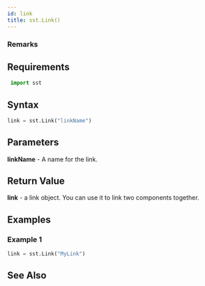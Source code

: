 ```yaml
---
id: link
title: sst.Link()
---
```


### Remarks

## Requirements

```python
 import sst
```

## Syntax

```python
link = sst.Link("linkName")
```

## Parameters

**linkName** - A name for the link.

## Return Value

**link** - a link object. You can use it to link two components together.

## Examples

### Example 1
```python
link = sst.Link("MyLink")
```

## See Also

